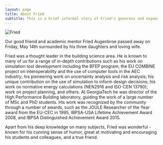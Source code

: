 ```yaml
---
layout: page
title: About Fried
subtitle: This is a brief informal story of Fried's generous and expansive career
---
```



![Fried](https://s3-media3.fl.yelpcdn.com/bphoto/cQ1Yoa75m2yUFFbY2xwuqw/348s.jpg)


Our good friend and academic mentor Fried Augenbroe passed away on Friday, May 14th surrounded by his three daughters and loving wife. 
 
Fried was a thought leader in the building science area. He is known to many of us for a range of in-depth contributions such as his work on simulation tool development including the BFEP program; the EU COMBINE project on interoperability and the use of computer tools in the AEC industry; his pioneering work on uncertainty analysis and risk analysis; his unique contribution on the use of simulation to inform design decisions; his work on normative energy calculations (NEN2916 and ISO-CEN 13790); work on project planning, and others. At GeorgiaTech he was director of the High Performance Building laboratory, guiding the work of a large number of MSc and PhD students. His work was recognized by the community through a number of awards, such as the JOULE Researcher of the Year award from the EU-CEC in 1995, IBPSA-USA Lifetime Achievement Award 2008, and IBPSA Distinguished Achievement Award 2015. 
 
Apart from his deep knowledge on many subjects, Fried was wonderful - known for his cunning sense of humor, great at motivating and encouraging his students and colleagues, and a true friend.  




